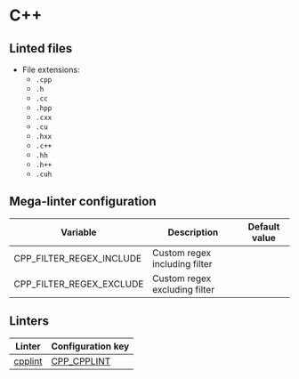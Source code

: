 <!-- markdownlint-disable MD003 MD020 MD033 MD041 -->
<!-- Generated by .automation/build.py, please do not update manually -->
# C++

## Linted files

- File extensions:
  - `.cpp`
  - `.h`
  - `.cc`
  - `.hpp`
  - `.cxx`
  - `.cu`
  - `.hxx`
  - `.c++`
  - `.hh`
  - `.h++`
  - `.cuh`

## Mega-linter configuration

| Variable | Description | Default value |
| ----------------- | -------------- | -------------- |
| CPP_FILTER_REGEX_INCLUDE | Custom regex including filter |  |
| CPP_FILTER_REGEX_EXCLUDE | Custom regex excluding filter |  |

## Linters

| Linter | Configuration key |
| ------ | ----------------- |
| [cpplint](https://github.com/nvuillam/mega-linter/tree/master/docs/descriptors/cpp_cpplint.md#readme) | [CPP_CPPLINT](https://github.com/nvuillam/mega-linter/tree/master/docs/descriptors/cpp_cpplint.md#readme) |
